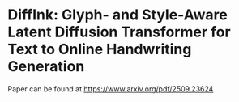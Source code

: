 # DiffInk: Glyph- and Style-Aware Latent Diffusion Transformer for Text to Online Handwriting Generation

Paper can be found at https://www.arxiv.org/pdf/2509.23624
